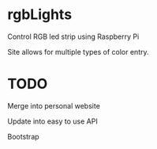 # rgbLights
Control RGB led strip using Raspberry Pi 

Site allows for multiple types of color entry.

# TODO
Merge into personal website

Update into easy to use API

Bootstrap
